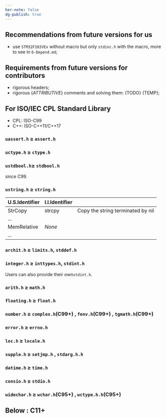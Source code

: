 ```yaml
---
her-note: false
dg-publish: true
---
```


## Recommendations from future versions for us

- use `STM32F103VEx` without macro but only `stdinc.h` with the macro, more to see in `6-Depend.md`;

## Requirements from future versions for contributors

- rigorous headers;
- rigorous {*ATTRIBUTIVE*} comments and solving them: {TODO} {TEMP};


## For ISO/IEC CPL Standard Library

- CPL: ISO-C99
- C++: ISO-C++11/C++17

### `uassert.h` ≥ `assert.h`



### `uctype.h` ≥ `ctype.h`



### `ustdbool.h`≥ `stdbool.h`

since C99.

### `ustring.h` ≥ `string.h`

| U.S.Identifier | I.I.Identifier |                                   |
| -------------- | -------------- | --------------------------------- |
| StrCopy        | strcpy         | Copy the string terminated by nil |
| ...            |                |                                   |
| MemRelative    | *None*         |                                   |
| ...            |                |                                   |

### `archit.h` ≥ `limits.h`, `stddef.h`

### `integer.h` ≥ `inttypes.h`, `stdint.h`

Users can also provide their own`stdint.h`.

### `arith.h` ≥ `math.h`

### `floating.h` ≥ `float.h`

### `number.h` ≥ `complex.h`(C99+) , `fenv.h`(C99+) , `tgmath.h`(C99+)

### `error.h` ≥ `errno.h`

### `loc.h` ≥ `locale.h`

### `supple.h` ≥ `setjmp.h`  , `stdarg.h.h`

### `datime.h` ≥ `time.h` 

### `consio.h` ≥ `stdio.h` 

### `widechar.h` ≥ `wchar.h`(C95+)  , `wctype.h.h`(C95+) 

## Below : C11+




